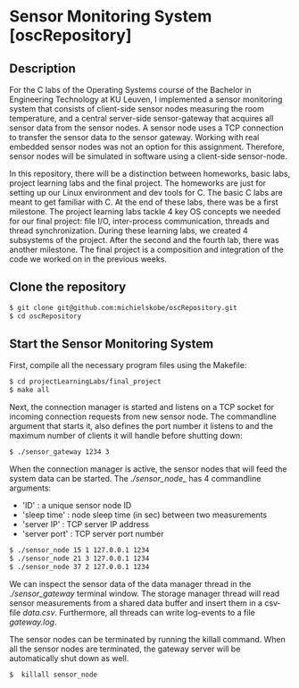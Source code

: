 # Sensor Monitoring System [oscRepository]

## Description

For the C labs of the Operating Systems course of the Bachelor in Engineering Technology at KU Leuven, I implemented a sensor monitoring system that consists of client-side sensor nodes measuring the room temperature, and a central server-side sensor-gateway that acquires all sensor data from the sensor nodes. A sensor node uses a TCP connection to transfer the sensor data to the sensor gateway. Working with real embedded sensor nodes was not an option for this assignment. Therefore, sensor nodes will be simulated in software using a client-side sensor-node.

In this repository, there will be a distinction between homeworks, basic labs, project learning labs and the final project. The homeworks are just for setting up our Linux environment and dev tools for C. 
The basic C labs are meant to get familiar with C. At the end of these labs, there was be a first milestone. The project learning labs tackle 4 key OS concepts we needed for our final project: file I/O, inter-process communication, threads and thread synchronization. During these learning labs, we created 4 subsystems of the project. After the second and the fourth lab, there was another milestone. The final project is a composition and integration of the code we worked on in the previous weeks.

## Clone the repository

```bash
$ git clone git@github.com:michielskobe/oscRepository.git
$ cd oscRepository
```
## Start the Sensor Monitoring System

First, compile all the necessary program files using the Makefile:

```bash
$ cd projectLearningLabs/final_project
$ make all
```

Next, the connection manager is started and listens on a TCP socket for incoming connection requests from new sensor node. The commandline argument that starts it, also defines the port number it listens to and the maximum number of clients it will handle before shutting down:

```bash
$ ./sensor_gateway 1234 3
```

When the connection manager is active, the sensor nodes that will feed the system data can be started. The *./sensor_node_* has 4 commandline arguments:
* 'ID'            : a unique sensor node ID
* 'sleep time'    : node sleep time (in sec) between two measurements
* 'server IP'     : TCP server IP address
* 'server port'   : TCP server port number


```bash
$ ./sensor_node 15 1 127.0.0.1 1234
$ ./sensor_node 21 3 127.0.0.1 1234
$ ./sensor_node 37 2 127.0.0.1 1234
```

We can inspect the sensor data of the data manager thread in the _./sensor_gateway_ terminal window. The storage manager thread will read sensor measurements from a shared data buffer and insert them in a csv-file _data.csv_. Furthermore, all threads can write log-events to a file _gateway.log_.

The sensor nodes can be terminated by running the killall command. When all the sensor nodes are terminated, the gateway server will be automatically shut down as well.

```bash
$  killall sensor_node 
```
